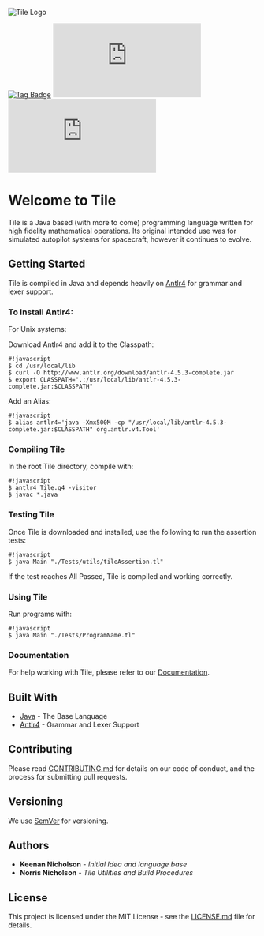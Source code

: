 ![Tile Logo](http://www.nickguys.com/lang/Tile-Small-Logo.png)

[![Tag Badge](http://nornick3.zapto.org/tile/events/badges/tag.svg)]()
[![Build Badge](http://nornick3.zapto.org/tile/events/get_badge.php?type=build)]()
[![Assert Badge](http://nornick3.zapto.org/tile/events/get_badge.php?type=assert)]()

# Welcome to Tile
Tile is a Java based (with more to come) programming language written for high fidelity mathematical operations. Its original intended use was for simulated autopilot systems for spacecraft, however it continues to evolve.

## Getting Started
Tile is compiled in Java and depends heavily on [Antlr4](https://github.com/antlr/antlr4) for grammar and lexer support.

### To Install Antlr4:
For Unix systems:

Download Antlr4 and add it to the Classpath:
```
#!javascript
$ cd /usr/local/lib
$ curl -O http://www.antlr.org/download/antlr-4.5.3-complete.jar
$ export CLASSPATH=".:/usr/local/lib/antlr-4.5.3-complete.jar:$CLASSPATH"
```

Add an Alias:
```
#!javascript
$ alias antlr4='java -Xmx500M -cp "/usr/local/lib/antlr-4.5.3-complete.jar:$CLASSPATH" org.antlr.v4.Tool'
```

### Compiling Tile
In the root Tile directory, compile with:
```
#!javascript
$ antlr4 Tile.g4 -visitor
$ javac *.java
```

### Testing Tile
Once Tile is downloaded and installed, use the following to run the assertion tests:
```
#!javascript
$ java Main "./Tests/utils/tileAssertion.tl"
```
If the test reaches All Passed, Tile is compiled and working correctly.

### Using Tile
Run programs with:
```
#!javascript
$ java Main "./Tests/ProgramName.tl"
```

### Documentation
For help working with Tile, please refer to our [Documentation](https://bitbucket.org/roundpixeldev/tile/wiki/Home).

## Built With

* [Java](https://www.oracle.com/java/index.html) - The Base Language
* [Antlr4](https://github.com/antlr/antlr4) - Grammar and Lexer Support

## Contributing

Please read [CONTRIBUTING.md](CONTRIBUTING.md) for details on our code of conduct, and the process for submitting pull requests.

## Versioning

We use [SemVer](http://semver.org/) for versioning.

## Authors

* **Keenan Nicholson** - *Initial Idea and language base*
* **Norris Nicholson** - *Tile Utilities and Build Procedures*

## License

This project is licensed under the MIT License - see the [LICENSE.md](LICENSE.md) file for details.
